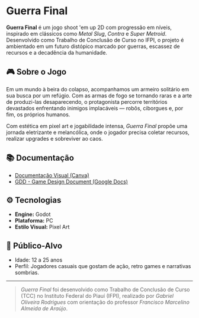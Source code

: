 # Guerra Final

**Guerra Final** é um jogo shoot 'em up 2D com progressão em níveis, inspirado em clássicos como *Metal Slug*, *Contra* e *Super Metroid*. Desenvolvido como Trabalho de Conclusão de Curso no IFPI, o projeto é ambientado em um futuro distópico marcado por guerras, escassez de recursos e a decadência da humanidade.

## 🎮 Sobre o Jogo

Em um mundo à beira do colapso, acompanhamos um armeiro solitário em sua busca por um refúgio. Com as armas de fogo se tornando raras e a arte de produzi-las desaparecendo, o protagonista percorre territórios devastados enfrentando inimigos implacáveis — robôs, ciborgues e, por fim, os próprios humanos. 

Com estética em pixel art e jogabilidade intensa, *Guerra Final* propõe uma jornada eletrizante e melancólica, onde o jogador precisa coletar recursos, realizar upgrades e sobreviver ao caos.

## 📚 Documentação

- [Documentação Visual (Canva)](https://www.canva.com/design/DAGjSxBkbQU/83T25JpiQP8qUQ03_fhk6g/edit?utm_content=DAGjSxBkbQU&utm_campaign=designshare&utm_medium=link2&utm_source=sharebutton)
- [GDD - Game Design Document (Google Docs)](https://docs.google.com/document/d/1WM_eL33HK2SuyiAlK-zXFVEdaONsIqdNnbwG-3N2JtI/edit?usp=sharing)

## ⚙️ Tecnologias

- **Engine:** Godot
- **Plataforma:** PC
- **Estilo Visual:** Pixel Art

## 👥 Público-Alvo

- Idade: 12 a 25 anos
- Perfil: Jogadores casuais que gostam de ação, retro games e narrativas sombrias.

---

> *Guerra Final* foi desenvolvido como Trabalho de Conclusão de Curso (TCC) no Instituto Federal do Piauí (IFPI), realizado por *Gabriel Oliveira Rodrigues* com orientação do professor *Francisco Marcelino Almeida de Araújo*.